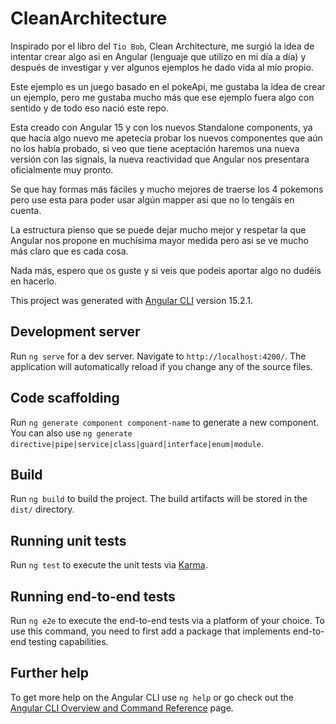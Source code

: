 # CleanArchitecture

Inspirado por el libro del `Tio Bob`, Clean Architecture, me surgió la idea de intentar crear algo asi en Angular (lenguaje que utilizo en mi día a día) y después de investigar y ver algunos ejemplos he dado vida al mío propio.

Este ejemplo es un juego basado en el pokeApi, me gustaba la idea de crear un ejemplo, pero me gustaba mucho más que ese ejemplo fuera algo con sentido y de todo eso nació este repo.

Esta creado con Angular 15 y con los nuevos Standalone components, ya que hacía algo nuevo me apetecía probar los nuevos componentes que aún no los había probado, si veo que tiene aceptación haremos una nueva versión con las signals, la nueva reactividad que Angular nos presentara oficialmente muy pronto.

Se que hay formas más fáciles y mucho mejores de traerse los 4 pokemons pero use esta para poder usar algún mapper asi que no lo tengáis en cuenta.

La estructura pienso que se puede dejar mucho mejor y respetar la que Angular nos propone en muchísima mayor medida pero asi se ve mucho más claro que es cada cosa.

Nada más, espero que os guste y si veis que podeis aportar algo no dudéis en hacerlo.

This project was generated with [Angular CLI](https://github.com/angular/angular-cli) version 15.2.1.

## Development server

Run `ng serve` for a dev server. Navigate to `http://localhost:4200/`. The application will automatically reload if you change any of the source files.

## Code scaffolding

Run `ng generate component component-name` to generate a new component. You can also use `ng generate directive|pipe|service|class|guard|interface|enum|module`.

## Build

Run `ng build` to build the project. The build artifacts will be stored in the `dist/` directory.

## Running unit tests

Run `ng test` to execute the unit tests via [Karma](https://karma-runner.github.io).

## Running end-to-end tests

Run `ng e2e` to execute the end-to-end tests via a platform of your choice. To use this command, you need to first add a package that implements end-to-end testing capabilities.

## Further help

To get more help on the Angular CLI use `ng help` or go check out the [Angular CLI Overview and Command Reference](https://angular.io/cli) page.
